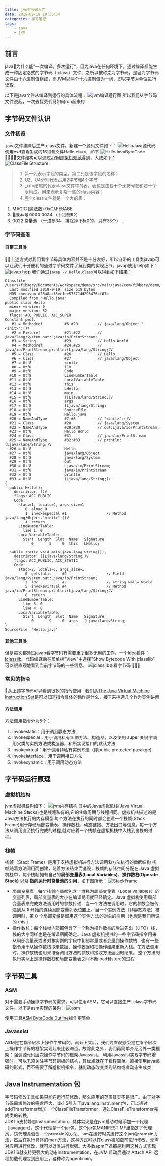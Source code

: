 ```yaml
---
title: jvm字节码入门
date: 2019-09-19 10:35:54
categories: 学习笔记
tags:
    - java
    - jvm
---
```


## 前言
java为什么能”一次编译，多次运行“，因为java在任何环境下，通过编译都能生成一种固定格式的字节码（.class）文件。之所以被称之为字节码，是因为字节码文件由十六进制值组成，而JVM以两个十六进制值为一组，即以字节为单位进行读取。
<!-- more -->
以下是java文件从编译到运行的具体流程：
 ![jvm编译运行图](/assets/blogImg/bytecode_running.jpg)
所以我们从字节码文件说起，一次去探究代码如何run起来的

## 字节码文件认识
### 文件初览
.java文件编译后生产.class文件。新建一个源码文件如下：
![HelloJava源代码](/assets/blogImg/HelloJava.jpg)
使用xxd查看生成的16进制文件Hello.class，如下
![HelloJavaByteCode](/assets/blogImg/HelloJavaByteCode.jpg)
文件结构可以通过[JVM虚拟机规范](https://docs.oracle.com/javase/specs/jvms/se8/html/jvms-4.html)得到，大致如下：
![ClassFile Structure](/assets/blogImg/ClassFileStructure.jpg)
> 1. 第一列表示字段的类型，第二列是该字段的名称；
> 2. U2、U4分别代表占用2字节和4个字节
> 3. _info结尾的代表class文件中的表，表也是由若干个无符号数和若干个表构成，用来表示复杂一些的class内容；
> 4. 整个class文件就是一个大的表；


1. MAGIC (魔法数) 0xCAFEBABE 
2. 版本号 0000 0034   （十进制52）
3. 0022  常量池 （十进制34，排除掉下标0的，只有33个）
...



### 字节码查看
#### 自带工具类
上述方式对我们看字节码具体内容并不是十分友好，所以自带的工具类javap可以让我们十分便利的通过字节码文件了解到类的实现细节。javap使用help如下：
![javap help](/assets/blogImg/javapusage.jpg)
我们通过```javap -v Hello.class```可以得到如下结果：
```
Classfile /Users/fibbery/Documents/workspace/demo/src/main/java/com/fibbery/demo/jvm/Hello.class
  Last modified 2019-9-19; size 518 bytes
  MD5 checksum d28a8ac83ec1ee573714d295476cf07b
  Compiled from "Hello.java"
public class Hello
  minor version: 0
  major version: 52
  flags: ACC_PUBLIC, ACC_SUPER
Constant pool:
   #1 = Methodref          #6.#20         // java/lang/Object."<init>":()V
   #2 = Fieldref           #21.#22        // java/lang/System.out:Ljava/io/PrintStream;
   #3 = String             #23            // Hello World
   #4 = Methodref          #24.#25        // java/io/PrintStream.println:(Ljava/lang/String;)V
   #5 = Class              #26            // Hello
   #6 = Class              #27            // java/lang/Object
   #7 = Utf8               <init>
   #8 = Utf8               ()V
   #9 = Utf8               Code
  #10 = Utf8               LineNumberTable
  #11 = Utf8               LocalVariableTable
  #12 = Utf8               this
  #13 = Utf8               LHello;
  #14 = Utf8               main
  #15 = Utf8               ([Ljava/lang/String;)V
  #16 = Utf8               args
  #17 = Utf8               [Ljava/lang/String;
  #18 = Utf8               SourceFile
  #19 = Utf8               Hello.java
  #20 = NameAndType        #7:#8          // "<init>":()V
  #21 = Class              #28            // java/lang/System
  #22 = NameAndType        #29:#30        // out:Ljava/io/PrintStream;
  #23 = Utf8               Hello World
  #24 = Class              #31            // java/io/PrintStream
  #25 = NameAndType        #32:#33        // println:(Ljava/lang/String;)V
  #26 = Utf8               Hello
  #27 = Utf8               java/lang/Object
  #28 = Utf8               java/lang/System
  #29 = Utf8               out
  #30 = Utf8               Ljava/io/PrintStream;
  #31 = Utf8               java/io/PrintStream
  #32 = Utf8               println
  #33 = Utf8               (Ljava/lang/String;)V
{
  public Hello();
    descriptor: ()V
    flags: ACC_PUBLIC
    Code:
      stack=1, locals=1, args_size=1
         0: aload_0
         1: invokespecial #1                  // Method java/lang/Object."<init>":()V
         4: return
      LineNumberTable:
        line 1: 0
      LocalVariableTable:
        Start  Length  Slot  Name   Signature
            0       5     0  this   LHello;

  public static void main(java.lang.String[]);
    descriptor: ([Ljava/lang/String;)V
    flags: ACC_PUBLIC, ACC_STATIC
    Code:
      stack=2, locals=1, args_size=1
         0: getstatic     #2                  // Field java/lang/System.out:Ljava/io/PrintStream;
         3: ldc           #3                  // String Hello World
         5: invokevirtual #4                  // Method java/io/PrintStream.println:(Ljava/lang/String;)V
         8: return
      LineNumberTable:
        line 3: 0
        line 4: 8
      LocalVariableTable:
        Start  Length  Slot  Name   Signature
            0       9     0  args   [Ljava/lang/String;
}
SourceFile: "Hello.java"

```

#### 其他工具类
但是每次都通过javap看字节码有需要重复很多无用的工作，一个Idea插件：[jclasslib](https://plugins.jetbrains.com/plugin/9248-jclasslib-bytecode-viewer)。代码编译后在菜单栏"View"中选择"Show Bytecode With jclasslib"，可以很直观地看到当前字节码的一些信息。
![jclasslib查看字节码](/assets/blogImg/jclasslib.jpg)

### 常见的指令
从上述字节码可以看到很多的指令使用，我们从[The Java Virtual Machine Instruction Set](https://docs.oracle.com/javase/specs/jvms/se8/html/jvms-6.html#jvms-6.5.getstatic)是可以知道指令具体的动作是什么，接下来挑选几个作为实例讲解

#### 方法调用
方法调用指令分为5个：
1. invokestatic：用于调用静态方法
2. invokespecial：用于调用私有实例方法、构造器，以及使用 super 关键字调用父类的实例方法或构造器，和所实现接口的默认方法
3. invokevirtual：用于调用非私有实例方法（即public protected pacakge)
4. invokeinterface：用于调用接口方法
5. invokedynamic：用于调用动态方法


## 字节码运行原理

### 虚拟机结构
jvm虚拟机结构如下：
![jvm内存结构](/assets/blogImg/JvmMemoryStructure.jpg)
其中的Java虚拟机栈(Java Virtual Machine Stacks)也是线程私有的,它的生命周期与线程相同。虚拟机栈描述的是Java方法执行的内存模型:每个方法在执行的同时都会创建一个栈帧(Stack Frame)用于存储局部变量表、操作数栈、动态链接、方法出口等信息。每一个方法从调用直至执行完成的过程,就对应着一个栈帧在虚拟机栈中入栈到出栈的过程。

### 栈帧
栈帧（Stack Frame）是用于支持虚拟机进行方法调用和方法执行的数据结构 栈帧随着方法调用而创建，随着方法结束而销毁，栈帧的存储空间分配在 Java 虚拟机栈中，每个栈帧拥有自己的**局部变量表(Local Variables)**、**操作数栈(Operate Stack)** 以及 **指向运行时常量池的引用**，如下图所示：
![StackFrame](/assets/blogImg/StackFrame.jpg)
* 局部变量表：每个栈帧内部都包含一组称为局部变量表（Local Variables）的变量列表，局部变量表的大小在编译期间就已经确定。Java 虚拟机使用局部变量表来完成方法调用时的参数传递，当一个方法被调用时，它的参数会被传递到从 0 开始的连续局部变量列表位置上。当一个实例方法（非静态方法）被调用时，第 0 个局部变量是调用这个实例方法的对象的引用（也就是我们所说的 this ）
* 操作数栈：每个栈帧内部都包含了一个称为操作数栈的后进先出（LIFO）栈，栈的大小同样也是在编译期间确定。Java 虚拟机提供的一些字节码指令用来从局部变量表或者对象实例的字段中复制常量或者变量到操作数栈，也有一些指令用于从操作数栈取走数据、操作数据和把操作结果重新入栈。在方法调用时，操作数栈也用来准备调用方法的参数和接收方法返回的结果。
整个方法的执行实际上是操作数栈和局部变量表之间不断load和store的过程


## 字节码工具
### ASM
对于需要手动操纵字节码的需求，可以使用ASM，它可以直接生产 .class字节码文件。以下是asm实现的架构：
![asm](/assets/blogImg/asm.jpg)

使用工具[ASM ByteCode Outline](https://plugins.jetbrains.com/plugin/5918-asm-bytecode-outline)操作更简单


### Javassist
ASM是在指令层次上操作字节码的，阅读上文后，我们的直观感受是在指令层次上操作字节码的框架实现起来比较晦涩。故除此之外，我们再简单介绍另外一类框架：强调源代码层次操作字节码的框架Javassist。
利用Javassist实现字节码增强时，可以无须关注字节码刻板的结构，其优点就在于编程简单。直接使用java编码的形式，而不需要了解虚拟机指令，就能动态改变类的结构或者动态生成类

## Java Instrumentation 包
字节码修改工具如果只能在运行前修改，那么应用的范围其实不是很广。由于对字节码需求修改的需求巨大，jdk1.5引入了java.lang.instrument包，可以通过addTransformer增加一个ClassFileTransformer，通过ClassFileTransformer完成类的转换。  
JDK1.5支持静态Instrumentation，具体实现是在jvm启动时候添加一个代理（javaagent)，这个代理是一个jar包，这个jar包MANIFEST.MF里指定了代理类，该代理类包含一个premain的方法，jvm在运行时先运行这个jar的premain方法，然后在执行具体的main方法，这种方式可以在class被加载前进行修改，无需对应用进行修改，就可以对类进行增强。大多数apm产品都是利用这种方式实现
JDK1.6就支持更强大的动态Instrumentation，在JVM 启动后通过 Attach API 远程加载代理包到应用上，这种称为agentmain。


